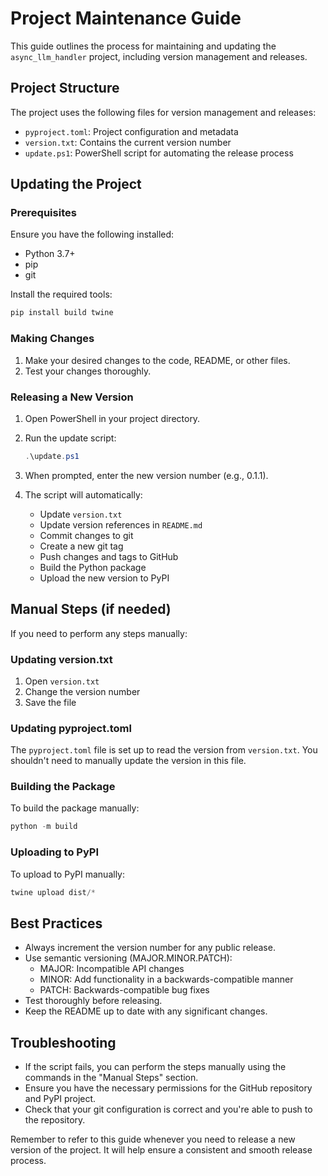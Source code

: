 # Project Maintenance Guide

This guide outlines the process for maintaining and updating the `async_llm_handler` project, including version management and releases.

## Project Structure

The project uses the following files for version management and releases:

- `pyproject.toml`: Project configuration and metadata
- `version.txt`: Contains the current version number
- `update.ps1`: PowerShell script for automating the release process

## Updating the Project

### Prerequisites

Ensure you have the following installed:

- Python 3.7+
- pip
- git

Install the required tools:

```powershell
pip install build twine
```

### Making Changes

1. Make your desired changes to the code, README, or other files.
2. Test your changes thoroughly.

### Releasing a New Version

1. Open PowerShell in your project directory.
2. Run the update script:

   ```powershell
   .\update.ps1
   ```

3. When prompted, enter the new version number (e.g., 0.1.1).
4. The script will automatically:
   - Update `version.txt`
   - Update version references in `README.md`
   - Commit changes to git
   - Create a new git tag
   - Push changes and tags to GitHub
   - Build the Python package
   - Upload the new version to PyPI

## Manual Steps (if needed)

If you need to perform any steps manually:

### Updating version.txt

1. Open `version.txt`
2. Change the version number
3. Save the file

### Updating pyproject.toml

The `pyproject.toml` file is set up to read the version from `version.txt`. You shouldn't need to manually update the version in this file.

### Building the Package

To build the package manually:

```powershell
python -m build
```

### Uploading to PyPI

To upload to PyPI manually:

```powershell
twine upload dist/*
```

## Best Practices

- Always increment the version number for any public release.
- Use semantic versioning (MAJOR.MINOR.PATCH):
  - MAJOR: Incompatible API changes
  - MINOR: Add functionality in a backwards-compatible manner
  - PATCH: Backwards-compatible bug fixes
- Test thoroughly before releasing.
- Keep the README up to date with any significant changes.

## Troubleshooting

- If the script fails, you can perform the steps manually using the commands in the "Manual Steps" section.
- Ensure you have the necessary permissions for the GitHub repository and PyPI project.
- Check that your git configuration is correct and you're able to push to the repository.

Remember to refer to this guide whenever you need to release a new version of the project. It will help ensure a consistent and smooth release process.